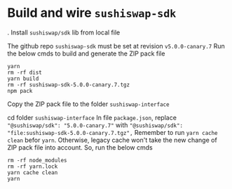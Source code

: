 # Build and wire `sushiswap-sdk`

.
Install `sushiswap/sdk` lib from local file

The github repo `sushiswap-sdk` must be set at revision `v5.0.0-canary.7`
Run the below cmds to build and generate the ZIP pack file

```
yarn
rm -rf dist
yarn build
rm -rf sushiswap-sdk-5.0.0-canary.7.tgz
npm pack
```

Copy the ZIP pack file to the folder `sushiswap-interface`

cd folder `sushiswap-interface`
In file `package.json`, replace `"@sushiswap/sdk": "5.0.0-canary.7"`
with `"@sushiswap/sdk": "file:sushiswap-sdk-5.0.0-canary.7.tgz",`
Remember to run `yarn cache clean` befor `yarn`.
Otherwise, legacy cache won't take the new change of ZIP pack file into account.
So, run the below cmds

```
rm -rf node_modules
rm -rf yarn.lock
yarn cache clean
yarn
```
